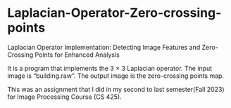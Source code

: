 # Laplacian-Operator-Zero-crossing-points
Laplacian Operator Implementation: Detecting Image Features and Zero-Crossing Points for Enhanced Analysis

It is a program that implements the 3 × 3 Laplacian operator. The input image is “building.raw”. The output image is the zero-crossing points map.

This was an assignment that I did in my second to last semester(Fall 2023) for Image Processing Course (CS 425).
